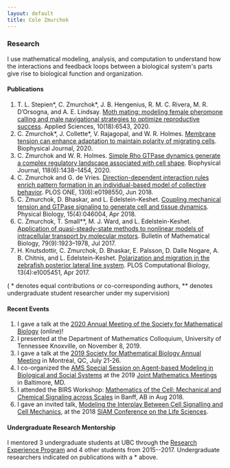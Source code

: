 ```yaml
---
layout: default
title: Cole Zmurchok
---
```


### Research

I use mathematical modeling, analysis, and computation to understand how the interactions and feedback loops between a biological system's parts give rise to biological function and organization.

<!-- #### Preprints -->


#### Publications

1. T. L. Stepien\*, C. Zmurchok\*, J. B. Hengenius, R. M. C. Rivera, M. R. D’Orsogna, and A. E. Lindsay. [Moth mating: modeling female pheromone calling and male navigational strategies to optimize reproductive success]. Applied Sciences,  10(18):6543,  2020.   
1. C. Zmurchok\*, J. Collette\*, V. Rajagopal, and W. R. Holmes. [Membrane tension can enhance adaptation to maintain polarity of migrating cells]. Biophysical Journal, 2020.
1. C. Zmurchok and W. R. Holmes. [Simple Rho GTPase dynamics generate a complex regulatory landscape associated with cell shape]. Biophysical Journal, 118(6):1438–1454, 2020.
1. C. Zmurchok and G. de Vries. [Direction-dependent interaction rules enrich pattern formation in an individual-based model of collective behavior]. PLOS ONE, 13(6):e0198550, Jun 2018.
2. C. Zmurchok, D. Bhaskar, and L. Edelstein-Keshet. [Coupling mechanical tension and GTPase signaling to generate cell and tissue dynamics]. Physical Biology, 15(4):046004, Apr 2018.
3. C. Zmurchok, T. Small\**, M. J. Ward, and L. Edelstein-Keshet. [Application of quasi-steady-state methods to nonlinear models of intracellular transport by molecular motors]. Bulletin of Mathematical Biology, 79(9):1923–1978, Jul 2017.
4. H. Knutsdottir, C. Zmurchok, D. Bhaskar, E. Palsson, D. Dalle Nogare, A. B. Chitnis, and L. Edelstein-Keshet. [Polarization and migration in the zebrafish posterior lateral line system]. PLOS Computational Biology, 13(4):e1005451, Apr 2017.

( \* denotes equal contributions or co-corresponding authors, \** denotes undergraduate student researcher under my supervision)


[Membrane tension can enhance adaptation to maintain polarity of migrating cells]:https://doi.org/10.1016/j.bpj.2020.08.035
[Moth mating: modeling female pheromone calling and male navigational strategies to optimize reproductive success]:https://doi.org/10.3390/app10186543
[Simple Rho GTPase dynamics generate a complex regulatory landscape associated with cell shape]:https://doi.org/10.1016/j.bpj.2020.01.035
[Direction-dependent interaction rules enrich pattern formation in an individual-based model of collective behavior]:http://dx.doi.org/10.1371/journal.pone.0198550
[Coupling mechanical tension and GTPase signaling to generate cell and tissue dynamics]:https://doi.org/10.1088/1478-3975/aab1c0
[Application of quasi-steady-state methods to nonlinear models of intracellular transport by molecular motors]:https://doi.org/10.1007/s11538-017-0314-1
[Polarization and migration in the zebrafish posterior lateral line system]:https://doi.org/10.1371/journal.pcbi.1005451

#### Recent Events

1. I gave a talk at the [2020 Annual Meeting of the Society for Mathematical Biology] (online)!
1. I presented at the Department of Mathematics Colloquium, University of Tennessee Knoxville, on November 8, 2019.
1. I gave a talk at the [2019 Society for Mathematical Biology Annual Meeting] in Montréal, QC, July 21-26.
1. I co-organized the [AMS Special Session on Agent-based Modeling in Biological and Social Systems] at the 2019 [Joint Mathematics Meetings] in Baltimore, MD.
1. I attended the BIRS Workshop: [Mathematics of the Cell: Mechanical and Chemical Signaling across Scales] in Banff, AB in Aug 2018.
1. I gave an invited talk, [Modeling the Interplay Between Cell Signalling and Cell Mechanics], at the 2018 [SIAM Conference on the Life Sciences].
<!-- 1. I attended the AMS Mathematics Research Communities workshop on [Agent-based Modeling in Biological and Social Systems] in June 2018.
1. In 2017, I won the [Graduate Research Award in Mathematics] from UBC. -->

[2020 Annual Meeting of the Society for Mathematical Biology]:https://smb2020.org/
[2019 Society for Mathematical Biology Annual Meeting]:http://www.smb2019.org/index_e.php
[Mathematics of the Cell: Mechanical and Chemical Signaling across Scales]:https://www.birs.ca/events/2018/5-day-workshops/18w5126
[Agent-based Modeling in Biological and Social Systems]:http://www.ams.org/programs/research-communities/2018MRC-Agent
[SIAM Conference on the Life Sciences]:https://www.siam.org/conferences/CM/Main/ls18?_ga=2.121506440.1206048170.1549832375-1868529205.1548367912
[Modeling the Interplay Between Cell Signalling and Cell Mechanics]:http://meetings.siam.org/sess/dsp_talk.cfm?p=91886
[Joint Mathematics Meetings]:http://jointmathematicsmeetings.org/meetings/national/jmm2019/2217_intro
[AMS Special Session on Agent-based Modeling in Biological and Social Systems]:http://jointmathematicsmeetings.org/meetings/national/jmm2019/2217_program_ss15.html
[Graduate Research Award in Mathematics]:https://www.math.ubc.ca/Grad/gradResearchAward.shtml

#### Undergraduate Research Mentorship

I mentored 3 undergraduate students at UBC through the [Research Experience Program] and 4 other students from 2015--2017. Undergraduate researchers indicated on publications with a * above.

[Research Experience Program]:https://www.uroubc.com/rex/
